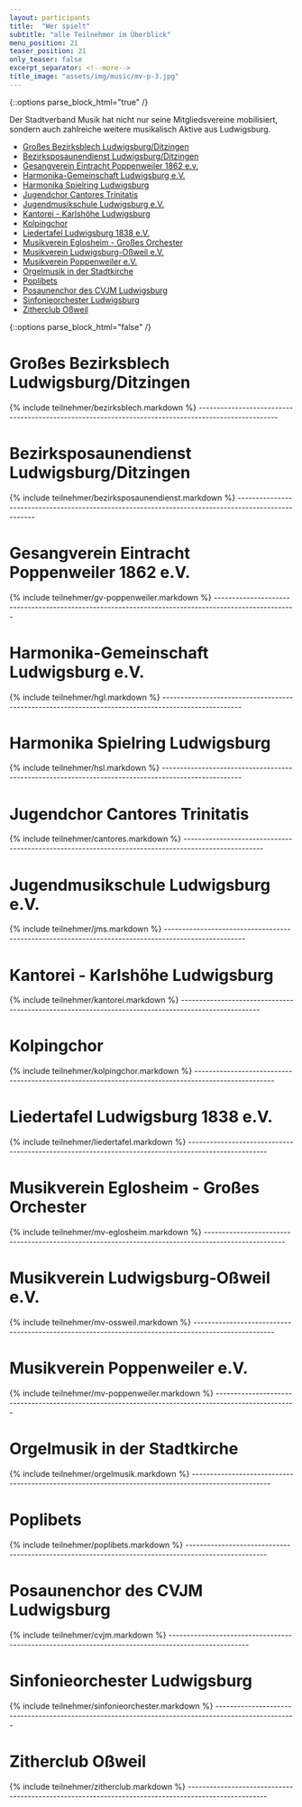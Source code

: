 ```yaml
---
layout: participants
title:  "Wer spielt"
subtitle: "alle Teilnehmer im Überblick"
menu_position: 21
teaser_position: 21
only_teaser: false
excerpt_separator: <!--more-->
title_image: "assets/img/music/mv-p-3.jpg"
---
```

{::options parse_block_html="true" /}
<div class="teaser">
Der Stadtverband Musik hat nicht nur seine Mitgliedsvereine mobilisiert, sondern auch zahlreiche weitere musikalisch Aktive aus Ludwigsburg.

- [Großes Bezirksblech Ludwigsburg/Ditzingen](/teilnehmer.html#bezirksblech)
- [Bezirksposaunendienst Ludwigsburg/Ditzingen](/teilnehmer.html#bezirksposaunendienst)
- [Gesangverein Eintracht Poppenweiler 1862 e.v.](/teilnehmer.html#gv-poppenweiler)
- [Harmonika-Gemeinschaft Ludwigsburg e.V.](/teilnehmer.html#hgl)
- [Harmonika Spielring Ludwigsburg ](/teilnehmer.html#hsl)
- [Jugendchor Cantores Trinitatis ](/teilnehmer.html#cantores)
- [Jugendmusikschule Ludwigsburg e.V.](/teilnehmer.html#jms)
- [Kantorei - Karlshöhe Ludwigsburg](/teilnehmer.html#kantorei)
- [Kolpingchor](/teilnehmer.html#kolpingchor)
- [Liedertafel Ludwigsburg 1838 e.V.](/teilnehmer.html#liedertafel)
- [Musikverein Eglosheim - Großes Orchester ](/teilnehmer.html#mv-eglosheim)
- [Musikverein Ludwigsburg-Oßweil e.V.](/teilnehmer.html#mv-ossweil)
- [Musikverein Poppenweiler e.V.](/teilnehmer.html#mv-poppenweiler)
- [Orgelmusik in der Stadtkirche](/teilnehmer.html#orgelmusik)
- [Poplibets](/teilnehmer.html#poplibets)
- [Posaunenchor des CVJM Ludwigsburg](/teilnehmer.html#cvjm)
- [Sinfonieorchester Ludwigsburg](/teilnehmer.html#sinfonieorchester)
- [Zitherclub Oßweil](/teilnehmer.html#zitherclub)

</div>
<!--more-->
{::options parse_block_html="false" /}

<h1 class="shifted-anchor" id="bezirksblech">Großes Bezirksblech Ludwigsburg/Ditzingen</h1>
{% include teilnehmer/bezirksblech.markdown %}
----------------------------------------------------------------------------------------------------
<h1 class="shifted-anchor" id="bezirksposaunendienst">Bezirksposaunendienst Ludwigsburg/Ditzingen</h1>
{% include teilnehmer/bezirksposaunendienst.markdown %}
----------------------------------------------------------------------------------------------------
<h1 class="shifted-anchor" id="gv-poppenweiler">Gesangverein Eintracht Poppenweiler 1862 e.V.</h1>
{% include teilnehmer/gv-poppenweiler.markdown %}
----------------------------------------------------------------------------------------------------
<h1 class="shifted-anchor" id="hgl">Harmonika-Gemeinschaft Ludwigsburg e.V.</h1>
{% include teilnehmer/hgl.markdown %}
----------------------------------------------------------------------------------------------------
<h1 class="shifted-anchor" id="hsl">Harmonika Spielring Ludwigsburg</h1>
{% include teilnehmer/hsl.markdown %}
----------------------------------------------------------------------------------------------------
<h1 class="shifted-anchor" id="cantores">Jugendchor Cantores Trinitatis</h1>
{% include teilnehmer/cantores.markdown %}
----------------------------------------------------------------------------------------------------
<h1 class="shifted-anchor" id="jms">Jugendmusikschule Ludwigsburg e.V.</h1>
{% include teilnehmer/jms.markdown %}
----------------------------------------------------------------------------------------------------
<h1 class="shifted-anchor" id="kantorei">Kantorei - Karlshöhe Ludwigsburg</h1>
{% include teilnehmer/kantorei.markdown %}
----------------------------------------------------------------------------------------------------
<h1 class="shifted-anchor" id="kolpingchor">Kolpingchor</h1>
{% include teilnehmer/kolpingchor.markdown %}
----------------------------------------------------------------------------------------------------
<h1 class="shifted-anchor" id="liedertafel">Liedertafel Ludwigsburg 1838 e.V.</h1>
{% include teilnehmer/liedertafel.markdown %}
----------------------------------------------------------------------------------------------------
<h1 class="shifted-anchor" id="mv-eglosheim">Musikverein Eglosheim - Großes Orchester</h1>
{% include teilnehmer/mv-eglosheim.markdown %}
----------------------------------------------------------------------------------------------------
<h1 class="shifted-anchor" id="mv-ossweil">Musikverein Ludwigsburg-Oßweil e.V.</h1>
{% include teilnehmer/mv-ossweil.markdown %}
----------------------------------------------------------------------------------------------------
<h1 class="shifted-anchor" id="mv-poppenweiler">Musikverein Poppenweiler e.V.</h1>
{% include teilnehmer/mv-poppenweiler.markdown %}
----------------------------------------------------------------------------------------------------
<h1 class="shifted-anchor" id="orgelmusik">Orgelmusik in der Stadtkirche</h1>
{% include teilnehmer/orgelmusik.markdown %}
----------------------------------------------------------------------------------------------------
<h1 class="shifted-anchor" id="poplibets">Poplibets</h1>
{% include teilnehmer/poplibets.markdown %}
----------------------------------------------------------------------------------------------------
<h1 class="shifted-anchor" id="cvjm">Posaunenchor des CVJM Ludwigsburg</h1>
{% include teilnehmer/cvjm.markdown %}
----------------------------------------------------------------------------------------------------
<h1 class="shifted-anchor" id="sinfonieorchester">Sinfonieorchester Ludwigsburg</h1>
{% include teilnehmer/sinfonieorchester.markdown %}
----------------------------------------------------------------------------------------------------
<h1 class="shifted-anchor" id="zitherclub">Zitherclub Oßweil</h1>
{% include teilnehmer/zitherclub.markdown %}
----------------------------------------------------------------------------------------------------
